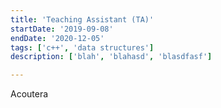 ```yaml
---
title: 'Teaching Assistant (TA)'
startDate: '2019-09-08'
endDate: '2020-12-05'
tags: ['c++', 'data structures']
description: ['blah', 'blahasd', 'blasdfasf']

---
```


Acoutera 